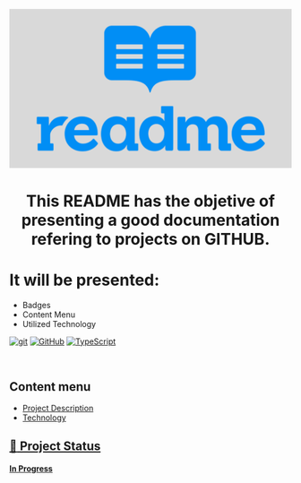 <p width="100%" align="center">
    <img src="./image/readme.png-2.png" width="600px">
</p> 

<h1 id="projectdescription" align="center" README Pattern </h1>

This README has the objetive of presenting a good documentation refering to projects on GITHUB.
<br>

<h1 align="left">It will be presented: </h1>

- Badges
- Content Menu
- Utilized Technology


[![git](https://img.shields.io/badge/--F05032?logo=git&logoColor=ffffff)](http://git-scm.com/) [![GitHub](https://img.shields.io/badge/--181717?logo=github&logoColor=ffffff)](https://github.com/) [![TypeScript](https://img.shields.io/badge/--3178C6?logo=typescript&logoColor=ffffff)](https://www.typescriptlang.org/)

<br>

## Content menu

<ul>
    <li><a href="projectdescripiton">Project Description</a/li>
    <li><a href="technolgy"</a>Technology</li>
</ul> 

## :rocket: Project Status
<h4>In Progress</h4>
